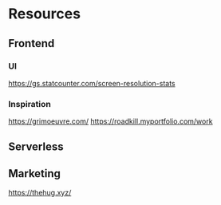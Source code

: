 # Resources

## Frontend

### UI

https://gs.statcounter.com/screen-resolution-stats

### Inspiration

https://grimoeuvre.com/
https://roadkill.myportfolio.com/work

## Serverless


## Marketing

https://thehug.xyz/
